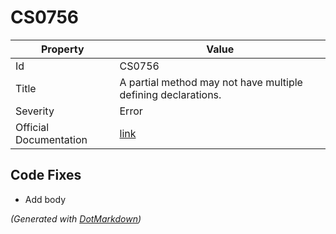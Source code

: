 # CS0756

| Property               | Value                                                             |
| ---------------------- | ----------------------------------------------------------------- |
| Id                     | CS0756                                                            |
| Title                  | A partial method may not have multiple defining declarations\.    |
| Severity               | Error                                                             |
| Official Documentation | [link](http://docs.microsoft.com/en-us/dotnet/csharp/misc/cs0756) |

## Code Fixes

* Add body

*\(Generated with [DotMarkdown](http://github.com/JosefPihrt/DotMarkdown)\)*